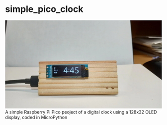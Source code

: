 # simple_pico_clock
![](images/clock_image.webp)
A simple Raspberry Pi Pico peoject of a digital clock using a 128x32 OLED display, coded in MicroPython

